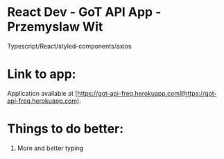 # React Dev - GoT API App - Przemyslaw Wit

Typescript/React/styled-components/axios

# Link to app:

Application available at [https://got-api-freq.herokuapp.com](https://got-api-freq.herokuapp.com).

# Things to do better:

1. More and better typing
